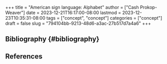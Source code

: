 +++
title = "American sign language: Alphabet"
author = ["Cash Prokop-Weaver"]
date = 2023-12-21T16:17:00-08:00
lastmod = 2023-12-23T10:35:31-08:00
tags = ["concept", "concept"]
categories = ["concept"]
draft = false
slug = "794104bb-9213-48d6-a3ac-27b517d7a4a6"
+++

## Bibliography {#bibliography}

## References

<style>.csl-entry{text-indent: -1.5em; margin-left: 1.5em;}</style><div class="csl-bib-body">
</div>
